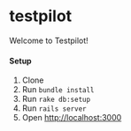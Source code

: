 testpilot
=========

Welcome to Testpilot!

#### Setup

1. Clone
2. Run `bundle install`
3. Run `rake db:setup`
4. Run `rails server`
5. Open [http://localhost:3000](http://localhost:3000)


